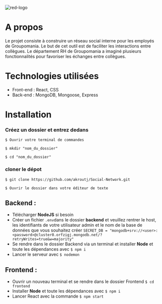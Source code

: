 ![red-logo](https://user-images.githubusercontent.com/91476829/184596545-b4680565-71c5-4d68-b754-70b40a8ee8fb.png)



# A propos

Le projet consiste à construire un réseau social interne pour les employés de Groupomania. Le but de cet outil est de faciliter les interactions entre collègues. Le département RH de Groupomania a imaginé plusieurs fonctionnalités pour favoriser les échanges entre collègues.

# Technologies utilisées

* Front-end : React, CSS
* Back-end : MongoDB, Mongoose, Express

# Installation

### Créez un dossier et entrez dedans

`$ Ouvrir votre terminal de commandes`

`$ mkdir "nom_du_dossier"`

`$ cd "nom_du_dossier"`

### cloner le dépot

`$ git clone https://github.com/akroutj/Social-Network.git`

`$ Ouvrir le dossier dans votre éditeur de texte`

## Backend :

* Télécharger __NodeJS__ si besoin
* Créer un fichier `.env`dans le dossier __backend__ et veuillez rentrer le host, les identifiants de votre utilisateur admin et le nom de la base de données que vous souhaitez créer `SECRET_DB = "mongodb+srv://<user>:<password>@cluster0.orfzigj.mongodb.net/?retryWrites=true&w=majority"`
* Se rendre dans le dossier Backend via un terminal et installer __Node__ et toute les dépendances avec `$ npm i`
* Lancer le serveur avec `$ nodemon`

## Frontend :

* Ouvrir un nouveau terminal et se rendre dans le dossier Frontend `$ cd frontend`
* Installer __Node__ et toute les dépendances avec `$ npm i`
* Lancer React avec la commande `$ npm start`

